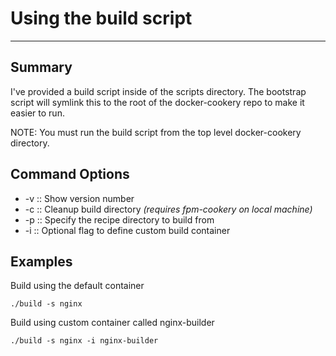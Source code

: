 # Using the build script
------------------------

## Summary

I've provided a build script inside of the scripts directory. The bootstrap
script will symlink this to the root of the docker-cookery repo to make it
easier to run. 

NOTE: You must run the build script from the top level docker-cookery
directory.

## Command Options

  * -v :: Show version number
  * -c :: Cleanup build directory *(requires fpm-cookery on local machine)*
  * -p :: Specify the recipe directory to build from
  * -i :: Optional flag to define custom build container
  
## Examples

Build using the default container

    ./build -s nginx

Build using custom container called nginx-builder

    ./build -s nginx -i nginx-builder
